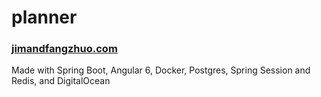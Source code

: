 # planner

### [jimandfangzhuo.com](https://jimandfangzhuo.com)

Made with Spring Boot, Angular 6, Docker, Postgres, Spring Session and Redis, and DigitalOcean
